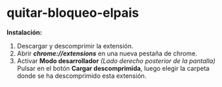 # quitar-bloqueo-elpais
**Instalación:**

 1. Descargar y descomprimir la extensión. 
 2. Abrir ***chrome://extensions***  en una nueva pestaña de chrome.
 3. Activar **Modo desarrollador** *(Lado
    derecho posterior de la pantalla)* 
    Pulsar en el botón **Cargar descomprimida**, luego elegir la carpeta donde se ha descomprimido esta extensión.
